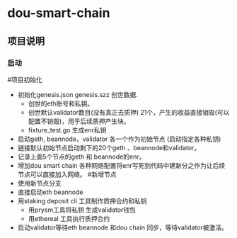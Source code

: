 # dou-smart-chain
## 项目说明
### 启动
#项目初始化
- 初始化genesis.json  genesis.szz 创世数据. 
  - 创世的eth账号和私钥。
  - 创世默认validator数目(没有真正去质押) 21个，产生的收益直接销毁(可以配置不销毁)，用于后续质押产生块。
  - fixture_test.go 生成enr私钥
- 启动geth, beannode，validator 各一个作为初始节点 (启动指定各种私钥)
- 链接默认初始节点启动剩下的20个geth 、beannode和validator。
- 记录上面5个节点的geth 和 beannode的enr。
- 增加dou smart chain 各种网络配置将enr写死到代码中建新分之作为让后续节点可以直接加入网络。
#新增节点
- 使用新节点分支
- 直接启动eth beannode
- 用staking deposit cli 工具制作质押合约和私钥
   - 用prysm工具将私钥 生成validator钱包
   - 用ethereal 工具执行质押合约
- 启动validator等待eth beannode 和dou chain 同步，等待validator被激活。
